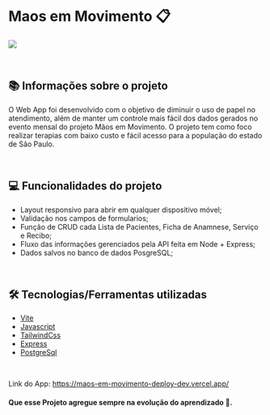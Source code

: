 # Maos em Movimento 📋

<img src="https://github.com/BrunoMatosSilva/event-plataform/assets/69808542/866b1220-a79a-4375-b527-98b18a09ef1f" align="center" />

&nbsp;

## 📚 Informações sobre o projeto

O Web App foi desenvolvido com o objetivo de diminuir o uso de papel no atendimento, além de manter um controle mais fácil dos dados gerados no evento mensal do projeto Mãos em Movimento. O projeto tem como foco realizar terapias com baixo custo e fácil acesso para a população do estado de São Paulo.

&nbsp;

## 💻 Funcionalidades do projeto

* Layout responsivo para abrir em qualquer dispositivo móvel;
* Validação nos campos de formularios;
* Função de CRUD cada Lista de Pacientes, Ficha de Anamnese, Serviço e Recibo;
* Fluxo das informações gerenciados pela API feita em Node + Express;
* Dados salvos no banco de dados PosgreSQL;

&nbsp;

## 🛠️ Tecnologias/Ferramentas utilizadas

* [Vite](https://vitejs.dev/)
* [Javascript](https://www.javascript.com/)
* [TailwindCss](https://tailwindcss.com/)
* [Express](http://expressjs.com/pt-br/)
* [PostgreSql](https://www.postgresql.org/)

&nbsp;

Link do App: https://maos-em-movimento-deploy-dev.vercel.app/

#### Que esse Projeto agregue sempre na evolução do aprendizado 🚀.

&nbsp;


